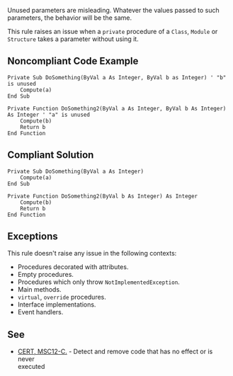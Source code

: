
Unused parameters are misleading. Whatever the values passed to such parameters, the behavior will be the same.

This rule raises an issue when a `private` procedure of a `Class`, `Module` or `Structure` takes a parameter without using it.

## Noncompliant Code Example


    Private Sub DoSomething(ByVal a As Integer, ByVal b as Integer) ' "b" is unused
        Compute(a)
    End Sub
    
    Private Function DoSomething2(ByVal a As Integer, ByVal b As Integer) As Integer ' "a" is unused
        Compute(b)
        Return b
    End Function


## Compliant Solution


    Private Sub DoSomething(ByVal a As Integer)
        Compute(a)
    End Sub
    
    Private Function DoSomething2(ByVal b As Integer) As Integer
        Compute(b)
        Return b
    End Function


## Exceptions

This rule doesn't raise any issue in the following contexts:

- Procedures decorated with attributes.
- Empty procedures.
- Procedures which only throw `NotImplementedException`.
- Main methods.
- `virtual`, `override` procedures.
- Interface implementations.
- Event handlers.


## See

- [CERT, MSC12-C.](https://www.securecoding.cert.org/confluence/x/NYA5) - Detect and remove code that has no effect or is never<br>  executed

